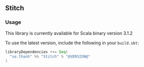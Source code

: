 ## Stitch

### Usage

This library is currently available for Scala binary version 3.1.2

To use the latest version, include the following in your `build.sbt`:

```scala
libraryDependencies ++= Seq(
  "se.thanh" %% "Stitch" % "@VERSION@"
)
```
